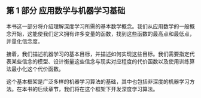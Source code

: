 ## 第 1 部分 应用数学与机器学习基础

本书这一部分将介绍理解深度学习所需的基本数学概念。我们从应用数学的一般概念开始，这能使我们定义拥有许多变量的函数，找到这些函数的最高点和最低点，并量化信念度。

接着，我们描述机器学习的基本目标，并描述如何实现这些目标。我们需要指定代表某些信念的模型、设计衡量这些信念与现实对应程度的代价函数以及使用训练算法最小化这个代价函数。

这个基本框架是广泛多样的机器学习算法的基础，其中也包括非深度的机器学习方法。在本书的后续章节，我们将在这个框架下开发深度学习算法。

